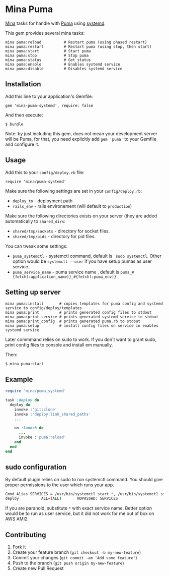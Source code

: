 # Mina Puma

[Mina](https://github.com/mina-deploy/mina) tasks for handle with
[Puma](https://github.com/puma/puma) using [systemd](https://systemd.io).

This gem provides several mina tasks:

    mina puma:reload          # Restart puma (using phased restart)
    mina puma:restart         # Restart puma (using stop, then start)
    mina puma:start           # Start puma
    mina puma:stop            # Stop puma
    mina puma:status          # Get status
    mina puma:enable          # Enables systemd service
    mina puma:disable         # Disables systemd service

## Installation

Add this line to your application's Gemfile:

    gem 'mina-puma-systemd', require: false

And then execute:

    $ bundle

Note: by just including this gem, does not mean your development server will be Puma, for that, you need explicitly add `gem 'puma'` to your Gemfile and configure it.

## Usage

Add this to your `config/deploy.rb` file:

    require 'mina/puma-systemd'

Make sure the following settings are set in your `config/deploy.rb`:

* `deploy_to`   - deployment path
* `rails_env`   - rails environement (will default to `production`)

Make sure the following directories exists on your server (they are added automatically to `shared_dirs`:

* `shared/tmp/sockets` - directory for socket files.
* `shared/tmp/pids` - directory for pid files.

You can tweak some settings:

* `puma_systemctl` - systemctl command, default is ` sudo systemctl`. Other option would be `systemctl --user` if you have setup pumas as user service. 
* `puma_service_name` - puma service name , default is `puma_#{fetch(:application_name)}_#{fetch(:puma_env)}`

## Setting up server

    mina puma:install       # copies templates for puma config and systemd service to config/deploy/templates
    mina puma:print         # prints generated config files to stdout
    mina puma:print_service # prints generated systemd service to stdout
    mina puma:print_config  # prints generated puma.rb to stdout
    mina puma:setup         # install config files on service in enables systemd service

Later commmand relies on sudo to work. If you don't want to grant sudo, print config files to console and install em manually.


Then:

```
$ mina puma:start
```

## Example
```ruby
require 'mina/puma_systemd'

task :deploy do
  deploy do
    invoke :'git:clone'
    invoke :'deploy:link_shared_paths'
    ...

    on :launch do
      ...
      invoke :'puma:reload'
    end
  end
end
```

## sudo configuration
By default plugin relies on sudo to run systemctl command. You should give proper permissions to the user which runs your app.
```bash
Cmnd_Alias SERVICES = /usr/bin/systemctl start *, /usr/bin/systemctl stop *, /usr/bin/systemctl reload *, /usr/bin/systemctl restart *, /usr/bin/systemctl status *, /usr/bin/systemctl enable *, /usr/bin/systemctl disable *
deploy          ALL=(ALL)       NOPASSWD: SERVICES

```

If you are paranoid, substitute `*` with exact service name. Better option would be to run as user service, but it did not work for me out of box on AWS AMI2.

## Contributing

1. Fork it
2. Create your feature branch (`git checkout -b my-new-feature`)
3. Commit your changes (`git commit -am 'Add some feature'`)
4. Push to the branch (`git push origin my-new-feature`)
5. Create new Pull Request
